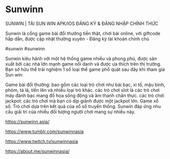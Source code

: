 # Sunwinn

SUNWIN | TẢI SUN WIN APK/IOS ĐĂNG KÝ &amp; ĐĂNG NHẬP CHÍNH THỨC

Sunwin là cổng game bài đổi thưởng tiền thật, chơi bài online, với giftcode hấp dẫn, được cập nhật thường xuyên - Đăng ký tài khoản chính chủ

#sunwin #sunwinn

Sunwin kiêu hãnh với một hệ thống game nhiều và phong phú, được sản xuất bởi các nhà lớn mạnh game nổi danh và được ưa thích trên thị trường. Bạn sở hữu thể trải nghiệm 1 số loại thể game phổ quát sau đây khi tham gia Sun win:

Game bài đổi thưởng: bao gồm các loại trò chơi như bài bạc, xì tố, mậu binh, phỏm, tá lả, tiến lên và nhiều loại trò khác.
các trò chơi slot là các trò chơi máy đánh bạc mang đồ họa sống động và âm thanh chân thực.
các trò chơi jackpot: các trò chơi mà bạn có dịp giành được một jackpot lớn.
Game xổ số: Trò chơi dựa trên kết quả của xổ số truyền thống.
Sunwin đáp ứng nhu cầu giải trí của nhiều đối tượng người chơi mang sự nhiều này.

https://sunwinn.asia/

https://www.tumblr.com/sunwinnasia

https://www.twitch.tv/sunwinnasia

https://about.me/sunwinnasia/
